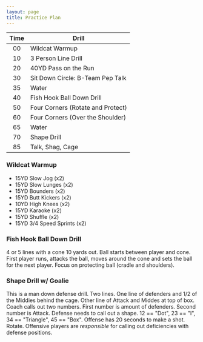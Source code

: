 ```yaml
---
layout: page
title: Practice Plan
---
```


| Time | Drill |
| :---: | --- |
| 00 | Wildcat Warmup |
| 10 | 3 Person Line Drill |
| 20 | 40YD Pass on the Run |
| 30 | Sit Down Circle: B-Team Pep Talk |
| 35 | Water |
| 40 | Fish Hook Ball Down Drill |
| 50 | Four Corners (Rotate and Protect) |
| 60 | Four Corners (Over the Shoulder) |
| 65 | Water |
| 70 | Shape Drill |
| 85 | Talk, Shag, Cage |

### Wildcat Warmup

* 15YD Slow Jog (x2)
* 15YD Slow Lunges (x2)
* 15YD Bounders (x2)
* 15YD Butt Kickers (x2)
* 10YD High Knees (x2)
* 15YD Karaoke (x2)
* 15YD Shuffle (x2)
* 15YD 3/4 Speed Sprints (x2)

### Fish Hook Ball Down Drill

4 or 5 lines with a cone 10 yards out.  Ball starts between player and cone.  First player runs, attacks the ball, moves around the cone and sets the ball for the next player. Focus on protecting ball (cradle and shoulders).

### Shape Drill w/ Goalie

This is a man down defense drill.  Two lines.  One line of defenders and 1/2 of the Middies behind the cage.  Other line of Attack and Middes at top of box.  Coach calls out two numbers.  First number is amount of defenders. Second number is Attack.  Defense needs to call out a shape. 12 == "Dot", 23 == "I", 34 == "Triangle", 45 == "Box".  Offense has 20 seconds to make a shot. Rotate.  Offensive players are *responsible* for calling out deficiencies with defense positions.  
